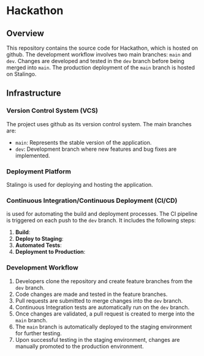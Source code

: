 # Hackathon

## Overview

This repository contains the source code for Hackathon, which is hosted on github. The development workflow involves two main branches: `main` and `dev`. Changes are developed and tested in the `dev` branch before being merged into `main`. The production deployment of the `main` branch is hosted on Stalingo.

## Infrastructure

### Version Control System (VCS)

The project uses github as its version control system. The main branches are:

- `main`: Represents the stable version of the application.
- `dev`: Development branch where new features and bug fixes are implemented.

### Deployment Platform

Stalingo is used for deploying and hosting the application. 

### Continuous Integration/Continuous Deployment (CI/CD)

 is used for automating the build and deployment processes. The CI pipeline is triggered on each push to the `dev` branch. It includes the following steps:

1. **Build**:
2. **Deploy to Staging**: 
3. **Automated Tests**: 
4. **Deployment to Production**: 

### Development Workflow

1. Developers clone the repository and create feature branches from the `dev` branch.
2. Code changes are made and tested in the feature branches.
3. Pull requests are submitted to merge changes into the `dev` branch.
4. Continuous Integration tests are automatically run on the `dev` branch.
5. Once changes are validated, a pull request is created to merge into the `main` branch.
6. The `main` branch is automatically deployed to the staging environment for further testing.
7. Upon successful testing in the staging environment, changes are manually promoted to the production environment.


